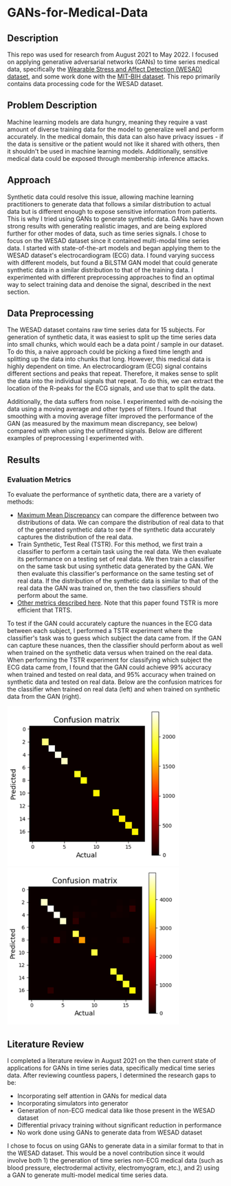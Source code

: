 # GANs-for-Medical-Data
## Description
This repo was used for research from August 2021 to May 2022. I focused on applying generative adversarial networks (GANs) to time series medical data, specifically the [Wearable Stress and Affect Detection (WESAD) dataset](https://archive.ics.uci.edu/ml/datasets/WESAD+%28Wearable+Stress+and+Affect+Detection%29), and some work done with the [MIT-BIH dataset](https://physionet.org/content/mitdb/1.0.0/). This repo primarily contains data processing code for the WESAD dataset.

## Problem Description
Machine learning models are data hungry, meaning they require a vast amount of diverse training data for the model to generalize well and perform accurately. In the medical domain, this data can also have privacy issues - if the data is sensitive or the patient would not like it shared with others, then it shouldn't be used in machine learning models. Additionally, sensitive medical data could be exposed through membership inference attacks. 

## Approach
Synthetic data could resolve this issue, allowing machine learning practitioners to generate data that follows a similar distribution to actual data but is different enough to expose sensitive information from patients. This is why I tried using GANs to generate synthetic data. GANs have shown strong results with generating realistic images, and are being explored further for other modes of data, such as time series signals. I chose to focus on the WESAD dataset since it contained multi-modal time series data. I started with state-of-the-art models and began applying them to the WESAD dataset's electrocardiogram (ECG) data. I found varying success with different models, but found a BiLSTM GAN model that could generate synthetic data in a similar distribution to that of the training data. I experimented with different preprocessing approaches to find an optimal way to select training data and denoise the signal, described in the next section.

## Data Preprocessing
The WESAD dataset contains raw time series data for 15 subjects. For generation of synthetic data, it was easiest to split up the time series data into small chunks, which would each be a data point / sample in our dataset. To do this, a naive approach could be picking a fixed time length and splitting up the data into chunks that long. However, this medical data is highly dependent on time. An electrocardiogram (ECG) signal contains different sections and peaks that repeat. Therefore, it makes sense to split the data into the individual signals that repeat. To do this, we can extract the location of the R-peaks for the ECG signals, and use that to split the data.

Additionally, the data suffers from noise. I experimented with de-noising the data using a moving average and other types of filters. I found that smoothing with a moving average filter improved the performance of the GAN (as measured by the maximum mean discrepancy, see below) compared with when using the unfiltered signals. Below are different examples of preprocessing I experimented with.

## Results
### Evaluation Metrics
To evaluate the performance of synthetic data, there are a variety of methods:
- [Maximum Mean Discrepancy](http://www.gatsby.ucl.ac.uk/~gretton/papers/cardiff.pdf) can compare the difference between two distributions of data. We can compare the distribution of real data to that of the generated synthetic data to see if the synthetic data accurately captures the distribution of the real data.
- Train Synthetic, Test Real (TSTR). For this method, we first train a classifier to perform a certain task using the real data. We then evaluate its performance on a testing set of real data. We then train a classifier on the same task but using synthetic data generated by the GAN. We then evaluate this classifier's performance on the same testing set of real data. If the distribution of the synthetic data is similar to that of the real data the GAN was trained on, then the two classifiers should perform about the same.
- [Other metrics described here](https://ieeexplore.ieee.org/document/9534373). Note that this paper found TSTR is more efficient that TRTS.

To test if the GAN could accurately capture the nuances in the ECG data between each subject, I performed a TSTR experiment where the classifier's task was to guess which subject the data came from. If the GAN can capture these nuances, then the classifier should perform about as well when trained on the synthetic data versus when trained on the real data. When performing the TSTR experiment for classifying which subject the ECG data came from, I found that the GAN could achieve 99% accuracy when trained and tested on real data, and 95% accuracy when trained on synthetic data and tested on real data. Below are the confusion matrices for the classifier when trained on real data (left) and when trained on synthetic data from the GAN (right).


<p float="left">
  <img src="https://github.com/tylerfeldman321/GANs-for-Medical-Data/blob/main/Figures/confusion-matrix-real-real.png" width=400/>
  <img src="https://github.com/tylerfeldman321/GANs-for-Medical-Data/blob/main/Figures/confusion-matrix-syn-real.png" width="400"/>
</p>


## Literature Review
I completed a literature review in August 2021 on the then current state of applications for GANs in time series data, specifically medical time series data. After reviewing countless papers, I determined the research gaps to be:
- Incorporating self attention in GANs for medical data
- Incorporating simulators into generator
- Generation of non-ECG medical data like those present in the WESAD dataset
- Differential privacy training without significant reduction in performance
- No work done using GANs to generate data from WESAD dataset

I chose to focus on using GANs to generate data in a similar format to that in the WESAD dataset. This would be a novel contribution since it would involve both 1) the generation of time series non-ECG medical data (such as blood pressure, electrodermal activity, electromyogram, etc.), and 2) using a GAN to generate multi-model medical time series data.
